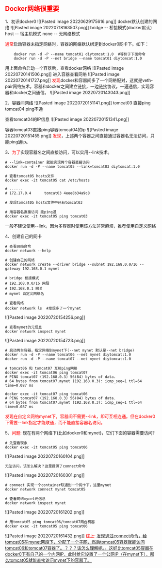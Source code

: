 ## <font color="red">Docker网络很重要</font>
1、初识docker0
![[Pasted image 20220629175616.png]]
docker默认创建的网络
![[Pasted image 20220718163507.png]]
bridge -- 桥接模式(docker默认)
host    --  宿主机模式
none   -- 无网络模式

<font color="red">通常</font>启动容器未指定网络时，容器的网络默认绑定到docker0网卡下。如下：
```
	docker run -d -P --name tomcat01 diytomcat:1.0  #等价于下面命令
	docker run -d -P --net bridge --name tomcat01 diytomcat:1.0
```
用上面命令启动一个容器后，查看docker网络
![[Pasted image 20220720141506.png]]
进入容器查看网络
![[Pasted image 20220720141727.png]]
<font color="red">发现</font>docker和容器间多了一个网络配对，这就是veth-pair网络技术。容器和docker之间建立链接，一边链接协议，一遍通信，实现容器和docker之间通信。
![[Pasted image 20220720143043.png]]

2、容器间网络
![[Pasted image 20220720151141.png]]
tomcat03 直接ping tomcat04 ping不通

查看tomcat04的IP信息
![[Pasted image 20220720151341.png]]

容器tomcat03直接ping容器tomcat04的ip
![[Pasted image 20220720151455.png]]
<font color="red">发现</font>，上述两个容器之间直接通过容器名无法访问，只能ping通ip。

3、<font color="red">为了</font>实现容器名之间直接访问，可以实用--link技术。
```
# --link=container 就能实现两个容器直接访问
docker run -d -P --name tomcat05 --link=tomcat03 diytomcat:1.0

# 查看tomcat05 hosts文件
docker exec -it tomcat05 cat /etc/hosts

# ......
# 172.17.0.4      tomcat03 4eee8b34a9c8

# 发现tomcat05 hosts文件中已有tomcat03

# 用容器名直接访问 能ping通
docker exec -it tomcat05 ping tomcat03

```
一般不建议使用--link，因为多容器时使用该方法非常麻烦，推荐使用自定义网络

4、创建自己的网卡
```
# 查看网络命令
docker network --help
```
```
# 创建自己的网络
docker network create --driver bridge --subnet 192.168.0.0/16 --gateway 192.168.0.1 mynet

# bridge 桥接模式
# 192.168.0.0/16 网段
# 192.168.0.1 网关
# mynet 自定义网络名
```
```
# 查看网络
docker network ls  #发现多了一个mynet
```
![[Pasted image 20220720154256.png]]
```
# 查看mynet的元信息
docker network inspect mynet
```
![[Pasted image 20220720154723.png]]
```
# 启动两台容器，指定网络到mynet下(--net mynet 默认是--net bridge)
docker run -d -P --name tomcat06 --net mynet diytomcat:1.0
docker run -d -P --name tomcat07 --net mynet diytomcat:1.0

# tomcat06 和 tomcat07 互相ping网络
docker exec -it tomcat06 ping tomcat07
# PING tomcat07 (192.168.0.3) 56(84) bytes of data.
# 64 bytes from tomcat07.mynet (192.168.0.3): icmp_seq=1 ttl=64 time=0.087 ms

docker exec -it tomcat07 ping tomcat06
# PING tomcat07 (192.168.0.3) 56(84) bytes of data.
# 64 bytes from tomcat07.mynet (192.168.0.3): icmp_seq=1 ttl=64 time=0.087 ms
```

<font color="red">发现在自定义网络mynet下，容器间不需要--link，即可互相连通。但在docker0下需要--link指定才能联通，而不能直接容器名访问。</font>

5、<font color="red">问题:</font> 现在有两个网络下(比如docker0和mynet)，它们下面的容器需要访问?
```
# 先查看现象
docker exec -it tomcat05 ping tomcat06
```
![[Pasted image 20220720160104.png]]
```
无法访问，该怎么解决？这里提供了connect命令
```
![[Pasted image 20220720160301.png]]
```
# connect 实现一个container联通到一个网卡下，这里mynet
docker network connect mynet tomcat05
```
```
# 查看网络mynet元信息
docker network inspect mynet
```
![[Pasted image 20220720161202.png]]
```
# 用tomcat05 ping tomcat06/tomcat07两台机器
docker exec -it tomcat05 ping tomcat06
```
![[Pasted image 20220720161432.png]]
<font color="red">综上:  </font><u>发现通过connect命令，给tomcat05在mynet网段下，分配了一个子网，然后tomcat05容器就能访问tomcat06和tomcat07容器了。？？？该怎么理解呢。。这好比tomcat05容器在docker0下有自己的一个内网IP，此时给它设置了一个公网IP（在mynet下），那么tomcat05就能直接访问mynet下的容器了。</u>

